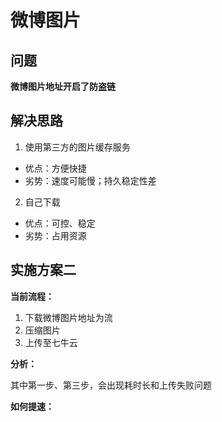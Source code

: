 # 微博图片

## 问题

**微博图片地址开启了防盗链**

## 解决思路

1. 使用第三方的图片缓存服务
- 优点：方便快捷
- 劣势：速度可能慢；持久稳定性差

2. 自己下载
- 优点：可控、稳定
- 劣势：占用资源


## 实施方案二

**当前流程：**

1. 下载微博图片地址为流
2. 压缩图片
3. 上传至七牛云


**分析：**

其中第一步、第三步，会出现耗时长和上传失败问题

**如何提速：**

